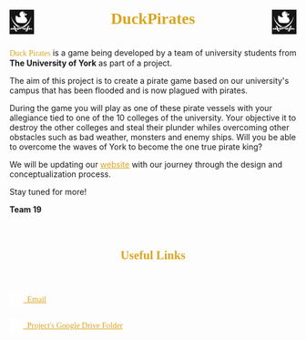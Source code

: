 <center>
 <h1 style= "height:3rem; width: 100%; font-family: Pirates; color: GoldenRod;" ><img src = "images/DuckPiratesLogo.jpg" style= "float:left;height:90%;">DuckPirates<img src = "images/DuckPiratesLogo.jpg" style = "float:right; height:90%;"></h1>

</center>

<span class = "pirate-font">Duck Pirates</span> is a game being developed by a team of university students from <b>The University of York</b> as part of a project.

The aim of this project is to create a pirate game based on our university's campus that has been flooded and is now plagued with pirates.

During the game you will play as one of these pirate vessels with your allegiance tied to one of the 10 colleges of the university.
Your objective it to destroy the other colleges and steal their plunder whiles overcoming other obstacles such as bad weather, monsters and enemy ships.
Will you be able to overcome the waves of York to become the one true pirate king?

We will be updating our <a href="https://duck-pirates.github.io/" target="_blank">website</a> with our journey through the design and conceptualization process.

Stay tuned for more!

**Team 19** 

<br>

<center>
    <h2 class = "pirate-font">Useful Links</h2>
</center>

<br>

<a href="mailto:abd516@york.ac.uk;bw1193@york.ac.uk;dfb505@york.ac.uk;dp1091@york.ac.uk;hm1561@york.ac.uk;hs1815@york.ac.uk?subject=Question For The DuckPirates Project" class = "pirate-font useful-link"><img src="images/icons/mail_white_24dp.svg" style="width:1.5rem;"></img>&nbsp;&nbsp;<u>Email</u></a>

<a href="https://drive.google.com/drive/folders/1hJqjWuq5lhOoj07_k-1w93YmWBBX1mkj?usp=sharing" class = "pirate-font useful-link"><img src="images/icons/add_to_drive_white_24dp.svg" style="width:1.5rem;"></img>&nbsp;&nbsp;<u>Project's Google Drive Folder</u></a>
<style>
    @font-face{
        font-family:Pirates; 
        src: url(fonts/Thedarkestpearl-9Ym8Z.ttf);
    }
    a{
        color: GoldenRod;
    }
    .pirate-font{
        font-family:Pirates;
        color: GoldenRod;
    }
    .useful-link{
        height:2rem;
        display:flex;
        align-items: center;
    }
    .useful-link:hover{
        text-decoration: none;
    }
</style>